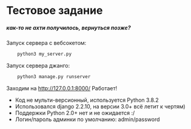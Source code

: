 # Тестовое задание
##### как-то не ахти получилось, вернуться позже?

Запуск сервера с вебсокетом: 
```sh
    python3 my_server.py
```
Запуск сервера джанго: 
```sh
    python3 manage.py runserver
```
Заходим на http://127.0.0.1:8000/ 
Работает!

- Код не мульти-версионный, используется Python 3.8.2
- Использовался django 2.2.10, на версии 3.0+ всё летит к чертям)
- Поддержки Python 2.0+ нет и не ожидается :/
- Логин/пароль админки по умолчанию: admin/password
